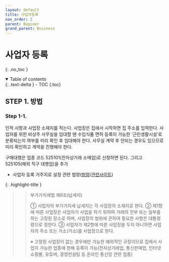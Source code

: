 ```yaml
---
layout: default
title: 사업자등록
nav_order: 2
parent: Beginer
grand_parent: Business
---
```


# 사업자 등록
{: .no_toc }

<details open markdown="block">
  <summary>
    Table of contents
  </summary>
  {: .text-delta }
- TOC
{:toc}
</details>
<!------------------------------------ STEP ------------------------------------>

## STEP 1. 방법

### Step 1-1.

인적 사항과 사업장 소재지를 적는다. 사업장은 집에서 시작하면 집 주소를 입력한다. 사업자를 위한 비상주 사무실을 임대할 땐 수입식품 면허 등록이 가능한 ‘근린생활시설’로 분류되는지 여부를 미리 확인 후 임대해야 한다. 사무실 계약 후 안되는 경우도 있으므로 미리 확인하고 계약을 진행해야 한다.

구매대행은 업종 코드 525101(전자상거래 소매업)로 신청하면 된다. 그리고 525105(해외 직구 대행업)을 추가




* 사업자 등록 거주지로 설정 관련 법령([법령](https://glaw.scourt.go.kr/wsjo/lawod/sjo190.do?contId=2163954&q=%EB%B6%80%EA%B0%80%EA%B0%80%EC%B9%98%EC%84%B8%EB%B2%95&nq=&w=lawod&section=lawod_tot&subw=&subsection=&subId=&csq=&groups=&category=&outmax=1&msort=&onlycount=&sp=&d1=&d2=&d3=&d4=&d5#1695997318676)/[관련사이트](https://blog.mstacc.com/qa/%EB%B6%80%EA%B0%80%EC%84%B8/1928))

{: .highlight-title }
> > 부가가치세법 제6조(납세지)
> >
> > ① 사업자의 부가가치세 납세지는 각 사업장의 소재지로 한다.
> > ② 제1항에 따른 사업장은 사업자가 사업을 하기 위하여 거래의 전부 또는 일부를 하는 고정된 장소로 하며, 사업장의 범위에 관하여 필요한 사항은 대통령령으로 정한다.
> > ③ 사업자가 제2항에 따른 사업장을 두지 아니하면 사업자의 주소 또는 거소(거소)를 사업장으로 한다.
> >
> > ※ 고정된 사업장이 없는 경우에만 가능한 예외적인 규정이므로 집에서 사업이 가능한 업종에 한해 등록이 가능(전자상거래업, 통신판매업, 인터넷쇼핑몰, 유튜버, 경영컨설팅 등 온라인 통신망 관련 업종)
